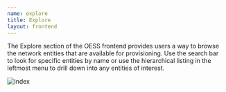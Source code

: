 ```yaml
---
name: explore
title: Explore
layout: frontend
---
```


The Explore section of the OESS frontend provides users a way to
browse the network entities that are available for provisioning. Use
the search bar to look for specific entities by name or use the
hierarchical listing in the leftmost menu to drill down into any
entities of interest.

![index](/assets/img/frontend/explore/index.png)
